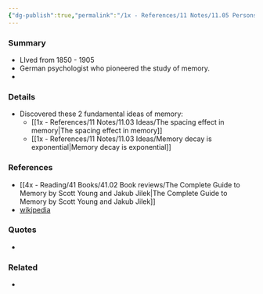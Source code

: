 ```yaml
---
{"dg-publish":true,"permalink":"/1x - References/11 Notes/11.05 Persons/Hermann Ebinghaus/","title":"Hermann Ebinghaus","noteIcon":"","created":"2023-04-26T00:20:42.000+03:00","updated":"2024-02-14T20:18:18.390+03:00"}
---
```



### Summary
- LIved from 1850 - 1905
- German psychologist who pioneered the study of memory.
- 
### Details
- Discovered these 2 fundamental ideas of memory:
	- [[1x - References/11 Notes/11.03 Ideas/The spacing effect in memory\|The spacing effect in memory]]
	- [[1x - References/11 Notes/11.03 Ideas/Memory decay is exponential\|Memory decay is exponential]]

### References
- [[4x - Reading/41 Books/41.02 Book reviews/The Complete Guide to Memory by Scott Young and Jakub Jilek\|The Complete Guide to Memory by Scott Young and Jakub Jilek]]
- [wikipedia](https://en.wikipedia.org/wiki/Hermann_Ebbinghaus)

### Quotes
- 

### Related
- 